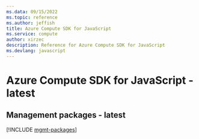 ```yaml
---
ms.data: 09/15/2022
ms.topic: reference
ms.author: jeffish
title: Azure Compute SDK for JavaScript
ms.service: compute
author: xirzec
description: Reference for Azure Compute SDK for JavaScript
ms.devlang: javascript
---
```

# Azure Compute SDK for JavaScript - latest

## Management packages - latest
[!INCLUDE [mgmt-packages](compute-mgmt-index.md)]